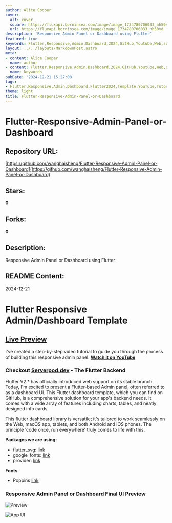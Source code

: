 ```yaml
---
author: Alice Cooper
cover:
  alt: cover
  square: https://fluxapi.borninsea.com/image/image_1734780706033_nh50vd
  url: https://fluxapi.borninsea.com/image/image_1734780706033_nh50vd
description: 'Responsive Admin Panel or Dashboard using Flutter'
featured: true
keywords: Flutter,Responsive,Admin,Dashboard,2024,GitHub,Youtube,Web,support,macOS,Code,Once,Run,Anywhere,Packages,Flutter_SVG,Google_Fonts,Provider,Poppins,Versatile,Features,Charts,Tables,Info_Cards
layout: ../../layouts/MarkdownPost.astro
meta:
- content: Alice Cooper
  name: author
- content: Flutter,Responsive,Admin,Dashboard,2024,GitHub,Youtube,Web,support,macOS,Code,Once,Run,Anywhere,Packages,Flutter_SVG,Google_Fonts,Provider,Poppins,Versatile,Features,Charts,Tables,Info_Cards
  name: keywords
pubDate: '2024-12-21 15:27:08'
tags:
- Flutter,Responsive,Admin,Dashboard,Flutter2024,Template,YouTube,Tutorial,Web,Suite,CodeOnceRunEverywhere,flutter_svg,google_fonts,provider,Poppins
theme: light
title: Flutter-Responsive-Admin-Panel-or-Dashboard
---
```


# Flutter-Responsive-Admin-Panel-or-Dashboard

## Repository URL: 
[https://github.com/wanghaisheng/Flutter-Responsive-Admin-Panel-or-Dashboard](https://github.com/wanghaisheng/Flutter-Responsive-Admin-Panel-or-Dashboard)

## Stars: 
**0**

## Forks: 
**0**

## Description: 
Responsive Admin Panel or Dashboard using Flutter

## README Content: 
2024-12-21

# Flutter Responsive Admin/Dashboard Template

## [Live Preview](https://abuanwar072.github.io/Flutter-Responsive-Admin-Panel-or-Dashboard/#/)

I've created a step-by-step video tutorial to guide you through the process of building this responsive admin panel. **[Watch it on YouTube](https://youtu.be/_uOgXpEHNbc)**

### Checkout [Serverpod.dev](https://cutt.ly/Per1Z7ri) - The Flutter Backend

Flutter V2.\* has officially introduced web support on its stable branch. Today, I'm excited to present a Flutter-based Admin panel, often referred to as a dashboard UI. This Flutter dashboard template, which you can find on GitHub, is a comprehensive solution for your app's backend needs. It comes with a wide array of features including charts, tables, and neatly designed info cards.

This flutter dashboard library is versatile; it's tailored to work seamlessly on the Web, macOS app, tablets, and both Android and iOS phones. The principle 'code once, run everywhere' truly comes to life with this.

**Packages we are using:**

- flutter_svg: [link](https://pub.dev/packages/flutter_svg)
- google_fonts: [link](https://pub.dev/packages/google_fonts)
- provider: [link](https://pub.dev/packages/provider)

**Fonts**

- Poppins [link](https://fonts.google.com/specimen/Poppins)

### Responsive Admin Panel or Dashboard Final UI Preview

![Preview](/gif.gif)

![App UI](/ui.png)

